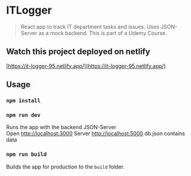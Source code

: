 # ITLogger

> React app to track IT department tasks and issues. Uses JSON-Server as a mock backend. This is part of a Udemy Course.

## Watch this project deployed on netlify

[https://it-logger-95.netlify.app/](https://it-logger-95.netlify.app/)

## Usage

### `npm install`

### `npm run dev`

Runs the app with the backend JSON-Server<br>
Open [http://localhost:3000](http://localhost:3000)
Server [http://localhost:5000](http://localhost:5000)
db.json contains data

### `npm run build`

Builds the app for production to the `build` folder.<br>
